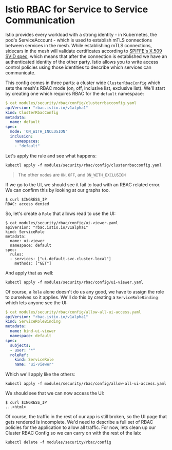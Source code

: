 Istio RBAC for Service to Service Communication
===

Istio provides every workload with a strong identity - in Kubernetes, the pod's ServiceAccount - which is used to establish mTLS connections between services in the mesh. While establishing mTLS connections, sidecars in the mesh will validate certificates according to [SPIFFE's X.509 SVID spec](https://github.com/spiffe/spiffe/blob/master/standards/X509-SVID.md), which means that after the connection is established we have an authenticated identity of the other party. Istio allows you to write access control policies using those identities to describe which services can communicate.

This config comes in three parts: a cluster wide `ClusterRbacConfig` which sets the mesh's RBAC mode (on, off, inclusive list, exclusive list). We'll start by creating one which requires RBAC for the `default` namespace:

```yaml
$ cat modules/security/rbac/config/clusterrbacconfig.yaml
apiVersion: "rbac.istio.io/v1alpha1"
kind: ClusterRbacConfig
metadata:
  name: default
spec:
  mode: 'ON_WITH_INCLUSION'
  inclusion:
    namespaces:
    - "default"
```

Let's apply the rule and see what happens:

```shell
kubectl apply -f modules/security/rbac/config/clusterrbacconfig.yaml
```

> The other `mode`s are `ON`, `OFF`, and `ON_WITH_EXCLUSION`

If we go to the UI, we should see it fail to load with an RBAC related error. We can confirm this by looking at our graphs too.

```shell
$ curl $INGRESS_IP
RBAC: access denied
```

So, let's create a `Role` that allows read to use the UI:

```shell
$ cat modules/security/rbac/config/ui-viewer.yaml
apiVersion: "rbac.istio.io/v1alpha1"
kind: ServiceRole
metadata:
  name: ui-viewer
  namespace: default
spec:
  rules:
  - services: ["ui.default.svc.cluster.local"]
    methods: ["GET"]
```

And apply that as well:
```shell
kubectl apply -f modules/security/rbac/config/ui-viewer.yaml
```

Of course, a `Role` alone doesn't do us any good, we have to assign the role to ourselves so it applies. We'll do this by creating a `ServiceRoleBinding` which lets anyone see the UI:
```yaml
$ cat modules/security/rbac/config/allow-all-ui-access.yaml
apiVersion: "rbac.istio.io/v1alpha1"
kind: ServiceRoleBinding
metadata:
  name: bind-ui-viewer
  namespace: default
spec:
  subjects:
  - user: "*"
  roleRef:
    kind: ServiceRole
    name: "ui-viewer"
```

Which we'll apply like the others:
```shell
kubectl apply -f modules/security/rbac/config/allow-all-ui-access.yaml
```

We should see that we can now access the UI:
```shell
$ curl $INGRESS_IP
...<html>
```

Of course, the traffic in the rest of our app is still broken, so the UI page that gets rendered is incomplete. We'd need to describe a full set of RBAC policies for the application to allow all traffic. For now, lets clean up our Cluster RBAC Config so we can carry on with the rest of the lab:

```shell
kubectl delete -f modules/security/rbac/config
```